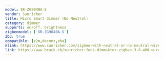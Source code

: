 ```yaml
---
model: SR-ZG9040A-S
vendor: Sunricher
title: Micro Smart Dimmer (No Neutral)
category: dimmer
supports: on/off, brightness
zigbeemodel: ['SR-ZG9040A-S']
zb3: true
compatible: [z2m,deconz,zha]
mlink: https://www.sunricher.com/zigbee-with-neutral-or-no-neutral-wire-self-adaptive-micro-smart-dimmer-sr-zg9040a.html
link: https://www.brack.ch/sunricher-funk-dimmaktor-zigbee-3-0-400-w-rc-single-line-1079049
---
```

